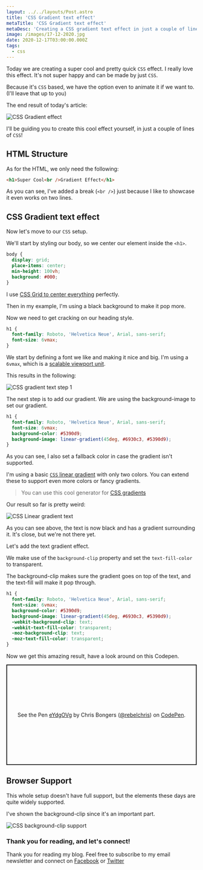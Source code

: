 ```yaml
---
layout: ../../layouts/Post.astro
title: 'CSS Gradient text effect'
metaTitle: 'CSS Gradient text effect'
metaDesc: 'Creating a CSS gradient text effect in just a couple of lines of CSS.'
image: /images/17-12-2020.jpg
date: 2020-12-17T03:00:00.000Z
tags:
  - css
---
```


Today we are creating a super cool and pretty quick `CSS` effect.
I really love this effect. It's not super happy and can be made by just `CSS`.

Because it's `CSS` based, we have the option even to animate it if we want to. (I'll leave that up to you)

The end result of today's article:

![CSS Gradient effect](https://cdn.hashnode.com/res/hashnode/image/upload/v1607763331281/AMIrysxqt.png)

I'll be guiding you to create this cool effect yourself, in just a couple of lines of `CSS`!

## HTML Structure

As for the HTML, we only need the following:

```html
<h1>Super Cool<br />Gradient Effect</h1>
```

As you can see, I've added a break (`<br />`) just because I like to showcase it even works on two lines.

## CSS Gradient text effect

Now let's move to our `CSS` setup.

We'll start by styling our body, so we center our element inside the `<h1>`.

```css
body {
  display: grid;
  place-items: center;
  min-height: 100vh;
  background: #000;
}
```

I use [CSS Grid to center everything](https://daily-dev-tips.com/posts/css-grid-most-easy-center-vertical-and-horizontal/) perfectly.

Then in my example, I'm using a black background to make it pop more.

Now we need to get cracking on our heading style.

```css
h1 {
  font-family: Roboto, 'Helvetica Neue', Arial, sans-serif;
  font-size: 6vmax;
}
```

We start by defining a font we like and making it nice and big.
I'm using a `6vmax`, which is a [scalable viewport unit](https://daily-dev-tips.com/posts/how-to-work-with-css-viewport-units/).

This results in the following:

![CSS gradient text step 1](https://cdn.hashnode.com/res/hashnode/image/upload/v1607763698175/ePoc38t7j.png)

The next step is to add our gradient. We are using the background-image to set our gradient.

```css
h1 {
  font-family: Roboto, 'Helvetica Neue', Arial, sans-serif;
  font-size: 6vmax;
  background-color: #5390d9;
  background-image: linear-gradient(45deg, #6930c3, #5390d9);
}
```

As you can see, I also set a fallback color in case the gradient isn't supported.

I'm using a basic [`CSS` linear gradient](https://daily-dev-tips.com/posts/css-linear-gradients/) with only two colors.
You can extend these to support even more colors or fancy gradients.

> You can use this cool generator for [CSS gradients](https://cssgradient.io/)

Our result so far is pretty weird:

![CSS Linear gradient text](https://cdn.hashnode.com/res/hashnode/image/upload/v1607763874175/079T7ZPfs.png)

As you can see above, the text is now black and has a gradient surrounding it. It's close, but we're not there yet.

Let's add the text gradient effect.

We make use of the `background-clip` property and set the `text-fill-color` to transparent.

The background-clip makes sure the gradient goes on top of the text, and the text-fill will make it pop through.

```css
h1 {
  font-family: Roboto, 'Helvetica Neue', Arial, sans-serif;
  font-size: 6vmax;
  background-color: #5390d9;
  background-image: linear-gradient(45deg, #6930c3, #5390d9);
  -webkit-background-clip: text;
  -webkit-text-fill-color: transparent;
  -moz-background-clip: text;
  -moz-text-fill-color: transparent;
}
```

Now we get this amazing result, have a look around on this Codepen.

<p class="codepen" data-height="265" data-theme-id="dark" data-default-tab="css,result" data-user="rebelchris" data-slug-hash="eYdgOVg" style="height: 265px; box-sizing: border-box; display: flex; align-items: center; justify-content: center; border: 2px solid; margin: 1em 0; padding: 1em;" data-pen-title="eYdgOVg">
  <span>See the Pen <a href="https://codepen.io/rebelchris/pen/eYdgOVg">
  eYdgOVg</a> by Chris Bongers (<a href="https://codepen.io/rebelchris">@rebelchris</a>)
  on <a href="https://codepen.io">CodePen</a>.</span>
</p>
<script async defer src="https://cpwebassets.codepen.io/assets/embed/ei.js"></script>

## Browser Support

This whole setup doesn't have full support, but the elements these days are quite widely supported.

I've shown the background-clip since it's an important part.

![CSS background-clip support](https://caniuse.bitsofco.de/static/v1/mdn-css__properties__background-clip-1607764148480.png)

### Thank you for reading, and let's connect!

Thank you for reading my blog. Feel free to subscribe to my email newsletter and connect on [Facebook](https://www.facebook.com/DailyDevTipsBlog) or [Twitter](https://twitter.com/DailyDevTips1)

